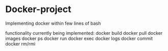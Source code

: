# Docker-project
Implementing docker within few lines of bash

functionality currently being implemented:
docker build
docker pull
docker images
docker ps
docker run
docker exec
docker logs 
docker commit 
docker rm/rmi
